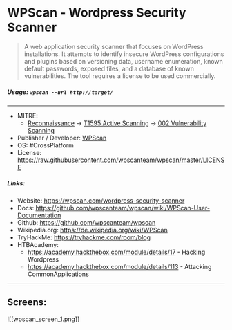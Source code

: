 # WPScan - Wordpress Security Scanner
>A web application security scanner that focuses on WordPress installations. It attempts to identify insecure WordPress configurations and plugins based on versioning data, username enumeration, known default passwords, exposed files, and a database of known vulnerabilities. The tool requires a license to be used commercially.

##### Usage: `wpscan --url http://target/`
___
- MITRE: 
	- [Reconnaissance](https://attack.mitre.org/tactics/TA0043/) -> [T1595 Active Scanning](https://attack.mitre.org/techniques/T1595/) -> [002 Vulnerability Scanning](https://attack.mitre.org/techniques/T1595/002/)
- Publisher / Developer: [WPScan](https://wpscan.com/)
- OS: #CrossPlatform
- License: https://raw.githubusercontent.com/wpscanteam/wpscan/master/LICENSE


##### Links:
- Website: https://wpscan.com/wordpress-security-scanner
- Docs: https://github.com/wpscanteam/wpscan/wiki/WPScan-User-Documentation
- Github: https://github.com/wpscanteam/wpscan
- Wikipedia.org: https://de.wikipedia.org/wiki/WPScan
- TryHackMe: https://tryhackme.com/room/blog
- HTBAcademy: 
	- https://academy.hackthebox.com/module/details/17 - Hacking Wordpress
	- https://academy.hackthebox.com/module/details/113 - Attacking CommonApplications
___
## Screens:
![[wpscan_screen_1.png]]